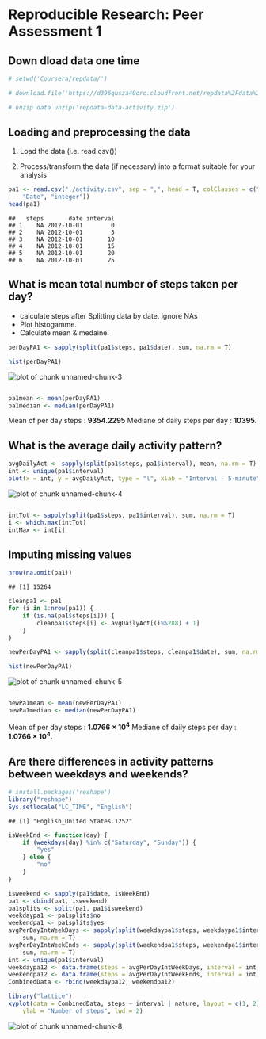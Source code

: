 Reproducible Research: Peer Assessment 1
========================================================

## Down dload data one time

```r
# setwd('Coursera/repdata/')

# download.file('https://d396qusza40orc.cloudfront.net/repdata%2Fdata%2Factivity.zip','repdata-data-activity.zip','curl')

# unzip data unzip('repdata-data-activity.zip')
```

## Loading and preprocessing the data
1. Load the data (i.e. read.csv())

2. Process/transform the data (if necessary) into a format suitable for your analysis

```r
pa1 <- read.csv("./activity.csv", sep = ",", head = T, colClasses = c("integer", 
    "Date", "integer"))
head(pa1)
```

```
##   steps       date interval
## 1    NA 2012-10-01        0
## 2    NA 2012-10-01        5
## 3    NA 2012-10-01       10
## 4    NA 2012-10-01       15
## 5    NA 2012-10-01       20
## 6    NA 2012-10-01       25
```


## What is mean total number of steps taken per day?

* calculate steps after Splitting data by date. ignore NAs
* Plot histogamme.
* Calculate mean & medaine.


```r
perDayPA1 <- sapply(split(pa1$steps, pa1$date), sum, na.rm = T)

hist(perDayPA1)
```

![plot of chunk unnamed-chunk-3](figure/unnamed-chunk-3.png) 

```r

pa1mean <- mean(perDayPA1)
pa1median <- median(perDayPA1)
```

Mean of per day steps : **9354.2295** 
Mediane of daily steps per day : **10395.** 

## What is the average daily activity pattern?

```r
avgDailyAct <- sapply(split(pa1$steps, pa1$interval), mean, na.rm = T)
int <- unique(pa1$interval)
plot(x = int, y = avgDailyAct, type = "l", xlab = "Interval - 5-minute", ylab = "Average steps")
```

![plot of chunk unnamed-chunk-4](figure/unnamed-chunk-4.png) 

```r

intTot <- sapply(split(pa1$steps, pa1$interval), sum, na.rm = T)
i <- which.max(intTot)
intMax <- int[i]
```

## Imputing missing values


```r
nrow(na.omit(pa1))
```

```
## [1] 15264
```

```r
cleanpa1 <- pa1
for (i in 1:nrow(pa1)) {
    if (is.na(pa1$steps[i])) {
        cleanpa1$steps[i] <- avgDailyAct[(i%%288) + 1]
    }
}

newPerDayPA1 <- sapply(split(cleanpa1$steps, cleanpa1$date), sum, na.rm = T)

hist(newPerDayPA1)
```

![plot of chunk unnamed-chunk-5](figure/unnamed-chunk-5.png) 

```r

newPa1mean <- mean(newPerDayPA1)
newPa1median <- median(newPerDayPA1)
```

Mean of per day steps : **1.0766 &times; 10<sup>4</sup>** 
Mediane of daily steps per day : **1.0766 &times; 10<sup>4</sup>.** 

## Are there differences in activity patterns between weekdays and weekends?


```r
# install.packages('reshape')
library("reshape")
Sys.setlocale("LC_TIME", "English")
```

```
## [1] "English_United States.1252"
```

```r
isWeekEnd <- function(day) {
    if (weekdays(day) %in% c("Saturday", "Sunday")) {
        "yes"
    } else {
        "no"
    }
}
```




```r
isweekend <- sapply(pa1$date, isWeekEnd)
pa1 <- cbind(pa1, isweekend)
pa1splits <- split(pa1, pa1$isweekend)
weekdaypa1 <- pa1splits$no
weekendpa1 <- pa1splits$yes
avgPerDayIntWeekDays <- sapply(split(weekdaypa1$steps, weekdaypa1$interval), 
    sum, na.rm = T)
avgPerDayIntWeekEnds <- sapply(split(weekendpa1$steps, weekendpa1$interval), 
    sum, na.rm = T)
int <- unique(pa1$interval)
weekdaypa12 <- data.frame(steps = avgPerDayIntWeekDays, interval = int, nature = "no")
weekendpa12 <- data.frame(steps = avgPerDayIntWeekEnds, interval = int, nature = "yes")
CombinedData <- rbind(weekdaypa12, weekendpa12)
```


    

```r
library("lattice")
xyplot(data = CombinedData, steps ~ interval | nature, layout = c(1, 2), type = "l", 
    ylab = "Number of steps", lwd = 2)
```

![plot of chunk unnamed-chunk-8](figure/unnamed-chunk-8.png) 

